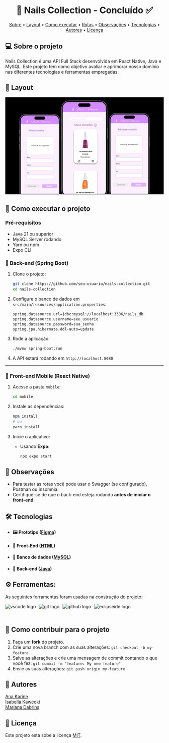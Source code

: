 
<h1 align="center"> 
	  🚀 Nails Collection - Concluído ✅
</h1>

<!-- ---------------------------------------------------------------------- -->

<!-- MODELO MENU DE NAVEGAÇÃO -->
<p align="center">
 <a href="#-sobre-o-projeto">Sobre</a> •
 <a href="#-layout">Layout</a> • 
 <a href="#-como-executar-o-projeto">Como executar</a> • 
 <a href="#-rotas-da-api">Rotas</a> • 
 <a href="#-observações">Observações</a> • 
 <a href="#-tecnologias">Tecnologias</a> • 
 <a href="#-autores">Autores</a> • 
 <a href="#-licença">Licença</a>
</p>

<!-- ---------------------------------------------------------------------- -->

<!-- MODELO DESCRIÇÃO SOBRE O PROJETO: -->
## 💻 Sobre o projeto

<!-- EXPLICA O MOTIVO DO PROJETO -->
Nails Collection é uma API Full Stack desenvolvida em React Native, Java e MySQL. Este projeto tem como objetivo avaliar e aprimorar nosso domínio nas diferentes tecnologias e ferramentas empregadas.





<!-- EXEMPLO DE LAYOUT: -->
## 🎨 Layout

<!-- AQUI VOCÊ PASSA O CAMINHO DA IMAGEM -->
![Tela](https://github.com/maridabrins/Nails-Collection/blob/main/thumbMobile.PNG)<br>
<!-- ---------------------------------------------------------------------- -->

<!-- MODELO DE COMO EXECUTAR O PROJETO -->
## 🚀 Como executar o projeto

### Pré-requisitos

- Java 21 ou superior   
- MySQL Server rodando  
- Yarn ou npm  
- Expo CLI 

### 🔧 Back-end (Spring Boot)

1. Clone o projeto:

   ```bash
   git clone https://github.com/seu-usuario/nails-collection.git
   cd nails-collection
   ```

2. Configure o banco de dados em `src/main/resources/application.properties`:

   ```properties
   spring.datasource.url=jdbc:mysql://localhost:3306/nails_db
   spring.datasource.username=seu_usuario
   spring.datasource.password=sua_senha
   spring.jpa.hibernate.ddl-auto=update
   ```

3. Rode a aplicação:

   ```bash
   ./mvnw spring-boot:run
   ```

4. A API estará rodando em `http://localhost:8080`

---

### 📱 Front-end Mobile (React Native)

1. Acesse a pasta `mobile`:

   ```bash
   cd mobile
   ```

2. Instale as dependências:

   ```bash
   npm install
   # ou
   yarn install
   ```

3. Inicie o aplicativo:

   - Usando **Expo**:

     ```bash
     npx expo start
     ```





## 📌 Observações

- Para testar as rotas você pode usar o Swagger (se configurado), Postman ou Insomnia.  
- Certifique-se de que o back-end esteja rodando **antes de iniciar o front-end**.

## 🛠 Tecnologias

-  #### 🖼 **Prototipo** ([Figma](https://www.figma.com/))

 - #### 📲 **Front-End**  ([HTML](https://html.com/)) 

 - #### 🎲 **Banco de dados** ([MySQL](https://www.mysql.com/))

 - #### 📃 **Back-end** ([Java](https://www.java.com/pt-BR/))


## ⚙ Ferramentas: 

As seguintes ferramentas foram usadas na construção do projeto:

<div style="display: flex; gap: 10px; align-items: center; flex-wrap: wrap;">
  <img src="https://img.shields.io/badge/Visual Studio Code-007ACC?logo=visualstudiocode&logoColor=white&style=for-the-badge" height="40" alt="vscode logo" />
  <img src="https://img.shields.io/badge/Git-F05032?logo=git&logoColor=white&style=for-the-badge" height="40" alt="git logo" />
  <img src="https://img.shields.io/badge/GitHub-181717?logo=github&logoColor=white&style=for-the-badge" height="40" alt="github logo" />
 <img src="https://img.shields.io/badge/Eclipse IDE-2C2255?logo=eclipseide&logoColor=white&style=for-the-badge" height="40" alt="eclipseide logo"  />
</div>

<!-- MODELO DE COMO CONTRIBUIR PARA O PROJETO -->
## 💪 Como contribuir para o projeto

1. Faça um **fork** do projeto.
2. Crie uma nova branch com as suas alterações: `git checkout -b my-feature`
3. Salve as alterações e crie uma mensagem de commit contando o que você fez: `git commit -m "feature: My new feature"`
4. Envie as suas alterações: `git push origin my-feature`




<!-- ---------------------------------------------------------------------- -->

<!-- MODELO DE AUTOR-->
## 🦸 Autores

 <a href="https://github.com/anakarine1511">
Ana Karine</a>
 <br />
 <a href="https://github.com/isakawecki">
Isabella Kawecki</a>
 <br />
 <a href="https://github.com/maridabrins">
Mariana Dabrins</a>
 <br />
 


<!-- ---------------------------------------------------------------------- -->

<!-- MODELO DE LICENÇA -->
## 📝 Licença

Este projeto esta sobe a licença [MIT](./LICENSE).



